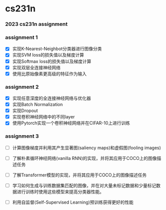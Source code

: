 # cs231n 

### 2023 cs231n assignment

### assignment 1

- [x] 实现K-Nearest-Neighbot分类器进行图像分类 
- [x] 实现SVM loss的损失值以及梯度计算
- [x] 实现Softmax loss的损失值以及梯度计算
- [x] 实现双层全连接神经网络
- [x] 使用比原始像素更高级的特征作为输入

### assignment 2

- [x] 实现任意深度的全连接神经网络与优化器
- [x] 实现Batch Normalization
- [x] 实现Dropout
- [x] 实现卷积神经网络中的不同layer
- [x] 使用Pytorch实现一个卷积神经网络并在CIFAR-10上进行训练

### assignment 3

- [ ] 计算图像梯度并利用其产生显著图(saliency maps)和虚假图(fooling images)
- [ ] 了解朴素循环神经网络(vanilla RNN)的实现，并将其应用于COCO上的图像描述任务
- [ ] 了解Transformer模型的实现，并将其应用于COCO上的图像描述任务
- [ ] 学习如何生成与训练数据集匹配的图像，并在对大量未标记数据和少量标记数据进行训练时使用这些模型来提高分类器性能。
- [ ] 利用自监督(Self-Supervised Learning)预训练获得更好的性能



